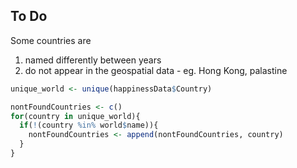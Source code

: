 
## To Do
Some countries are 
1. named differently between years
2. do not appear in the geospatial data - eg. Hong Kong, palastine 

```R
unique_world <- unique(happinessData$Country)

nontFoundCountries <- c()
for(country in unique_world){
  if(!(country %in% world$name)){
    nontFoundCountries <- append(nontFoundCountries, country)
  }
}
```